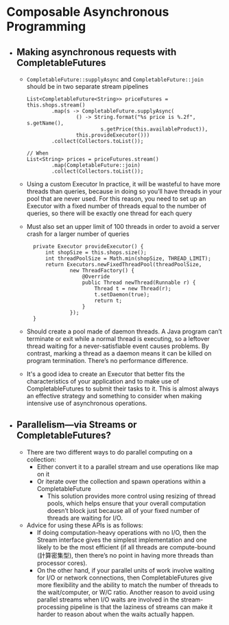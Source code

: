 # Composable Asynchronous Programming

- ## Making asynchronous requests with CompletableFutures
  - `CompletableFuture::supplyAsync` and `CompletableFuture::join` should be in 
    two separate stream pipelines
    
    ```
    List<CompletableFuture<String>> priceFutures = this.shops.stream()
            .map(s -> CompletableFuture.supplyAsync(
                    () -> String.format("%s price is %.2f", s.getName(),
                            s.getPrice(this.availableProduct)),
                    this.provideExecutor()))
            .collect(Collectors.toList());

    // When
    List<String> prices = priceFutures.stream()
            .map(CompletableFuture::join)
            .collect(Collectors.toList());
     ```

  - Using a custom Executor
    In practice,  it will be wasteful to have more threads than queries, 
    because in doing so you’ll have threads in your pool that are never used.
    For this reason, you need to set up an Executor with a fixed number of 
    threads equal to the number of queries, so there will be exactly one thread 
    for each query
  - Must also set an upper limit of 100 threads in order to avoid a server 
    crash for a larger number of queries
    ```
      private Executor provideExecutor() {
          int shopSize = this.shops.size();
          int threadPoolSize = Math.min(shopSize, THREAD_LIMIT);
          return Executors.newFixedThreadPool(threadPoolSize,
                  new ThreadFactory() {
                      @Override
                      public Thread newThread(Runnable r) {
                          Thread t = new Thread(r);
                          t.setDaemon(true);
                          return t;
                      }
                  });
      }
    ```
  - Should create a pool made of daemon threads. A Java program can’t terminate
    or exit while a normal thread is executing, so a leftover thread waiting for 
    a never-satisfiable event causes problems. 
    By contrast, marking a thread as a daemon means it can be killed on program 
    termination. There’s no performance difference.
  - It's a good idea to create an Executor that better fits the characteristics
    of your application and to make use of CompletableFutures to submit their
    tasks to it. This is almost always an effective strategy and something to 
    consider when making intensive use of asynchronous operations.
    
- ## Parallelism—via Streams or CompletableFutures?
  - There are two different ways to do parallel computing on a collection: 
    - Either convert it to a parallel stream and use operations like map on it
    - Or iterate over the collection and spawn operations within a 
      CompletableFuture
      - This solution provides more control using resizing of thread pools, 
        which helps ensure that your overall computation doesn’t block just 
        because all of your fixed number of threads are waiting for I/O.
  - Advice for using these APIs is as follows:
    - If doing computation-heavy operations with no I/O, then the Stream 
      interface gives the simplest implementation and one likely to be the most 
      efficient (if all threads are compute-bound (計算密集型), then there’s no 
      point in having more threads than processor cores).
    - On the other hand, if your parallel units of work involve waiting for I/O 
      or network connections, then CompletableFutures give more flexibility and 
      the ability to match the number of threads to the wait/computer, or W/C 
      ratio. Another reason to avoid using parallel streams when I/O waits are 
      involved in the stream-processing pipeline is that the laziness of streams 
      can make it harder to reason about when the waits actually happen.

